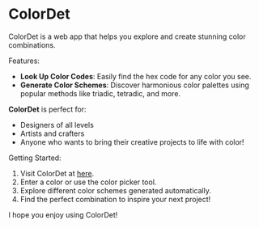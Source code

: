 # ColorDet
ColorDet is a web app that helps you explore and create stunning color combinations.

Features:
* **Look Up Color Codes**: Easily find the hex code for any color you see.
* **Generate Color Schemes**: Discover harmonious color palettes using popular methods like triadic, tetradic, and more.

**ColorDet** is perfect for:

* Designers of all levels
* Artists and crafters
* Anyone who wants to bring their creative projects to life with color!

Getting Started:
1. Visit ColorDet at [here](MFM-347.github.io/ColorDet/Index.html).
2. Enter a color or use the color picker tool.
3. Explore different color schemes generated automatically.
4. Find the perfect combination to inspire your next project!

I hope you enjoy using ColorDet!